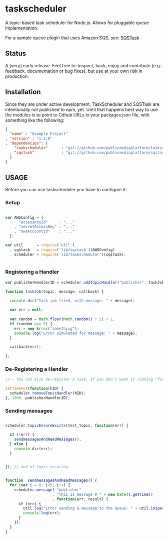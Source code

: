 taskscheduler
=============

A topic-based task scheduler for Node.js. Allows for pluggable queue implementation. 

For a sample queue plugin that uses Amazon SQS, see: [SQSTask](https://github.com/publicmediaplatform/sqstask)

## Status

A [very] early release. Feel free to: inspect, hack, enjoy and contribute (e.g.: feedback, documentation or bug fixes), 
but use at your own risk in production. 

## Installation

Since they are under active development, TaskScheduler and SQSTask are intentionally not published to npm, yet. 
Until that happens best way to use the modules is to point to Github URLs in your packages.json file, with something
like the following:

```json
{
  "name" : "Example Project"
, "version" : "1.1.0"
, "dependencies": {
    "taskscheduler"      : "git://github.com/publicmediaplatform/taskscheduler.git"
  , "sqstask"            : "git://github.com/publicmediaplatform/sqstask.git"
  }
}
```

## USAGE

Before you can use taskscheduler you have to configure it:

### Setup

```javascript

var AWSConfig = {
      "accessKeyId"     : "..."
    , "secretAccessKey" : "..."
    , "awsAccountId"    : "..."
  };

var util      = require('util')
  , sqstask   = require('lib/sqstask')(AWSConfig)
  , scheduler = require('lib/taskscheduler')(sqstask);
  
```  

### Registering a Handler

```javascript
var publisherHandlerID = scheduler.addTopicHandler("publisher", taskJob, 100);

function taskJob(topic, message, callback) {

  console.dir("Task job fired, with message: " + message);
   
  var err = null;
  
  var random = Math.floor(Math.random() * 5) + 1;
  if (random === 5) {
    err = new Error("something");
    console.log("Error simulated for message: " + message);
  }    

  callback(err);
    
};
```

### De-Registering a Handler

```javascript
//-- You can also de-register a task, if you don't want it running "forever".

setTimeout(function(hID) {
  scheduler.removeTopicHandler(hID);
}, 1000, publisherHandlerID);
```

### Sending messages

```javascript

scheduler.topicEnsureExists(test_topic, function(err) {

  if (!err) {
    sendmessagesAndReadMessages();
  } else {
    console.dir(err);
  }

  
}); // end of topic ensuring.


function  sendmessagesAndReadMessages() {
  for (var i = 0; i<5; i++) {
    scheduler.message( "publisher"
                     , "This is message # " + new Date().getTime()
                     , function(err, result) {
      if (err) {
        util.log("Error sending a message to the queue: " + util.inspect(err.Body.ErrorResponse.Error));
        console.log(err);
      }
    });
  }
}
```
